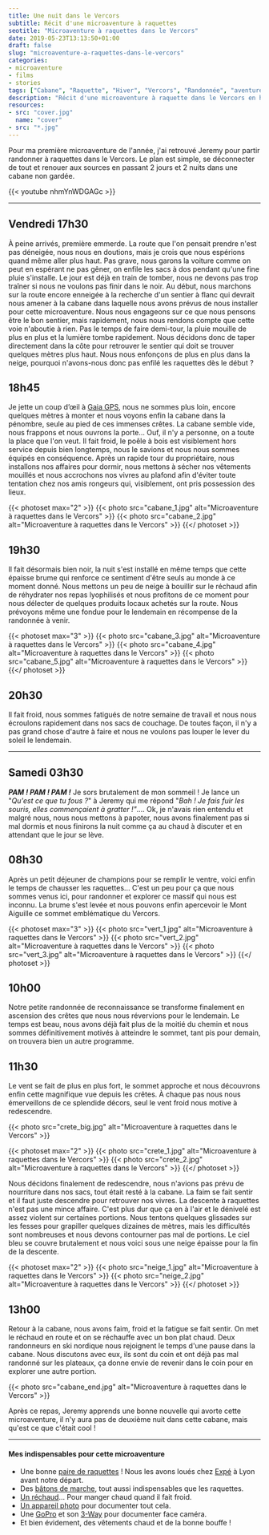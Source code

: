 ```yaml
---
title: Une nuit dans le Vercors
subtitle: Récit d'une microaventure à raquettes
seotitle: "Microaventure à raquettes dans le Vercors"
date: 2019-05-23T13:13:50+01:00
draft: false
slug: "microaventure-a-raquettes-dans-le-vercors"
categories:
- microaventure
- films
- stories
tags: ["Cabane", "Raquette", "Hiver", "Vercors", "Randonnée", "aventure", "microaventure", "neige", "bivouac"]
description: "Récit d'une microaventure à raquette dans le Vercors en hiver en passant la nuit dans une cabane non gardée. "
resources:
- src: "cover.jpg"
  name: "cover"
- src: "*.jpg"
---
```


Pour ma première microaventure de l'année, j'ai retrouvé Jeremy pour partir randonner à raquettes dans le Vercors. Le plan est simple, se déconnecter de tout et renouer aux sources en passant 2 jours et 2 nuits dans une cabane non gardée.

<div>{{< youtube nhmYnWDGAGc >}}</div>

***

## **Vendredi 17h30**

À peine arrivés, première emmerde. La route que l'on pensait prendre n'est pas déneigée, nous nous en doutions, mais je crois que nous espérions quand même aller plus haut. Pas grave, nous garons la voiture comme on peut en espérant ne pas gêner, on enfile les sacs à dos pendant qu'une fine pluie s'installe. Le jour est déjà en train de tomber, nous ne devons pas trop traîner si nous ne voulons pas finir dans le noir. Au début, nous marchons sur la route encore enneigée à la recherche d'un sentier à flanc qui devrait nous amener à la cabane dans laquelle nous avons prévus de nous installer pour cette microaventure. Nous nous engageons sur ce que nous pensons être le bon sentier, mais rapidement, nous nous rendons compte que cette voie n'aboutie à rien. Pas le temps de faire demi-tour, la pluie mouille de plus en plus et la lumière tombe rapidement. Nous décidons donc de taper directement dans la côte pour retrouver le sentier qui doit se trouver quelques mètres plus haut. Nous nous enfonçons de plus en plus dans la neige, pourquoi n'avons-nous donc pas enfilé les raquettes dès le début ?

## **18h45**

Je jette un coup d’œil à [Gaia GPS](https://gregorymignard.com/utiliser-son-smartphone-comme-gps-en-randonnee/), nous ne sommes plus loin, encore quelques mètres à monter et nous voyons enfin la cabane dans la pénombre, seule au pied de ces immenses crêtes. La cabane semble vide, nous frappons et nous ouvrons la porte... Ouf, il n'y a personne, on a toute la place que l'on veut. Il fait froid, le poêle à bois est visiblement hors service depuis bien longtemps, nous le savions et nous nous sommes équipés en conséquence. Après un rapide tour du propriétaire, nous installons nos affaires pour dormir, nous mettons à sécher nos vêtements mouillés et nous accrochons nos vivres au plafond afin d'éviter toute tentation chez nos amis rongeurs qui, visiblement, ont pris possession des lieux.

{{< photoset max="2" >}}
  {{< photo src="cabane_1.jpg" alt="Microaventure à raquettes dans le Vercors" >}}
  {{< photo src="cabane_2.jpg" alt="Microaventure à raquettes dans le Vercors" >}}
{{</ photoset >}}

## **19h30**

Il fait désormais bien noir, la nuit s'est installé en même temps que cette épaisse brume qui renforce ce sentiment d'être seuls au monde à ce moment donné. Nous mettons un peu de neige à bouillir sur le réchaud afin de réhydrater nos repas lyophilisés et nous profitons de ce moment pour nous délecter de quelques produits locaux achetés sur la route. Nous prévoyons même une fondue pour le lendemain en récompense de la randonnée à venir.

{{< photoset max="3" >}}
  {{< photo src="cabane_3.jpg" alt="Microaventure à raquettes dans le Vercors" >}}
  {{< photo src="cabane_4.jpg" alt="Microaventure à raquettes dans le Vercors" >}}
  {{< photo src="cabane_5.jpg" alt="Microaventure à raquettes dans le Vercors" >}}
{{</ photoset >}}

## **20h30**

Il fait froid, nous sommes fatigués de notre semaine de travail et nous nous écroulons rapidement dans nos sacs de couchage. De toutes façon, il n'y a pas grand chose d'autre à faire et nous ne voulons pas louper le lever du soleil le lendemain.

***
## **Samedi 03h30**

_**PAM ! PAM ! PAM !**_ Je sors brutalement de mon sommeil ! Je lance un "_Qu'est ce que tu fous ?_" à Jeremy qui me répond "_Bah ! Je fais fuir les souris, elles commençaient à gratter !"_.... Ok, je n'avais rien entendu et malgré nous, nous nous mettons à papoter, nous avons finalement pas si mal dormis et nous finirons la nuit comme ça au chaud à discuter et en attendant que le jour se lève.

## **08h30**

Après un petit déjeuner de champions pour se remplir le ventre, voici enfin le temps de chausser les raquettes... C'est un peu pour ça que nous sommes venus ici, pour randonner et explorer ce massif qui nous est inconnu.
La brume s'est levée et nous pouvons enfin apercevoir le Mont Aiguille ce sommet emblématique du Vercors.

{{< photoset max="3" >}}
  {{< photo src="vert_1.jpg" alt="Microaventure à raquettes dans le Vercors" >}}
  {{< photo src="vert_2.jpg" alt="Microaventure à raquettes dans le Vercors" >}}
  {{< photo src="vert_3.jpg" alt="Microaventure à raquettes dans le Vercors" >}}
{{</ photoset >}}

## **10h00**

Notre petite randonnée de reconnaissance se transforme finalement en ascension des crêtes que nous nous révervions pour le lendemain. Le temps est beau, nous avons déjà fait plus de la moitié du chemin et nous sommes définitivement motivés à atteindre le sommet, tant pis pour demain, on trouvera bien un autre programme.

## **11h30**

Le vent se fait de plus en plus fort, le sommet approche et nous découvrons enfin cette magnifique vue depuis les crêtes. À chaque pas nous nous émerveillons de ce splendide décors, seul le vent froid nous motive à redescendre.

{{< photo src="crete_big.jpg" alt="Microaventure à raquettes dans le Vercors" >}}

{{< photoset max="2" >}}
  {{< photo src="crete_1.jpg" alt="Microaventure à raquettes dans le Vercors" >}}
  {{< photo src="crete_2.jpg" alt="Microaventure à raquettes dans le Vercors" >}}
{{</ photoset >}}

Nous décidons finalement de redescendre, nous n'avions pas prévu de nourriture dans nos sacs, tout était resté à la cabane. La faim se fait sentir et il faut juste descendre pour retrouver nos vivres.
La descente à raquettes n'est pas une mince affaire. C'est plus dur que ça en à l'air et le dénivelé est assez violent sur certaines portions. Nous tentons quelques glissades sur les fesses pour grapiller quelques dizaines de mètres, mais les difficultés sont nombreuses et nous devons contourner pas mal de portions.
Le ciel bleu se couvre brutalement et nous voici sous une neige épaisse pour la fin de la descente.

{{< photoset max="2" >}}
  {{< photo src="neige_1.jpg" alt="Microaventure à raquettes dans le Vercors" >}}
  {{< photo src="neige_2.jpg" alt="Microaventure à raquettes dans le Vercors" >}}
{{</ photoset >}}

## **13h00**

Retour à la cabane, nous avons faim, froid et la fatigue se fait sentir. On met le réchaud en route et on se réchauffe avec un bon plat chaud.
Deux randonneurs en ski nordique nous rejoignent le temps d'une pause dans la cabane. Nous discutons avec eux, ils sont du coin et ont déjà pas mal randonné sur les plateaux, ça donne envie de revenir dans le coin pour en explorer une autre portion.

{{< photo src="cabane_end.jpg" alt="Microaventure à raquettes dans le Vercors" >}}

Après ce repas, Jeremy apprends une bonne nouvelle qui avorte cette microaventure, il n'y aura pas de deuxième nuit dans cette cabane, mais qu'est ce que c'était cool !

***

#### Mes indispensables pour cette microaventure

* Une bonne [paire de raquettes](https://amzn.to/2UlV7pf) ! Nous les avons loués chez [Expé](https://www.expe.fr/) à Lyon avant notre départ.
* Des [bâtons de marche](https://amzn.to/2HODYi9), tout aussi indispensables que les raquettes.
* [Un réchaud](https://amzn.to/2HOjV3v)... Pour manger chaud quand il fait froid.
* [Un appareil photo](https://amzn.to/2HU0CDr) pour documenter tout cela.
* Une [GoPro](https://amzn.to/2X53wLP) et son [3-Way](https://amzn.to/2X3XxqN) pour documenter face caméra.
* Et bien évidement, des vêtements chaud et de la bonne bouffe !
